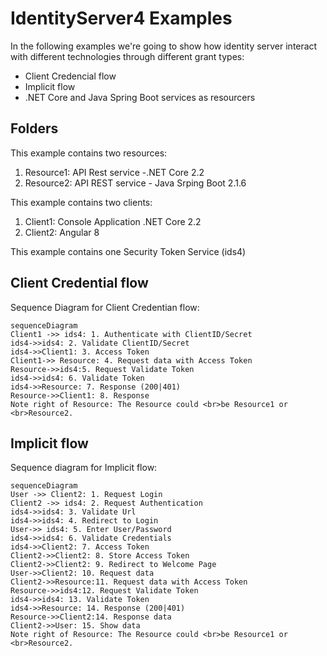 # IdentityServer4 Examples

In the following examples we're going to show how identity server interact with different technologies through different grant types:
 - Client Credencial flow
 - Implicit flow
 - .NET Core and Java Spring Boot services as resourcers

## Folders

This example contains two resources:

 1. Resource1: API Rest service  -.NET Core 2.2 
 2. Resource2: API REST service - Java Srping Boot 2.1.6
 
 This example contains two clients:
 
 1. Client1: Console Application .NET Core 2.2
 2. Client2: Angular 8
 
 This example contains one Security Token Service (ids4)

## Client Credential flow

Sequence Diagram for Client Credentian flow:

```mermaid
sequenceDiagram
Client1 ->> ids4: 1. Authenticate with ClientID/Secret
ids4->>ids4: 2. Validate ClientID/Secret
ids4->>Client1: 3. Access Token
Client1->> Resource: 4. Request data with Access Token
Resource->>ids4:5. Request Validate Token
ids4->>ids4: 6. Validate Token
ids4->>Resource: 7. Response (200|401)
Resource->>Client1: 8. Response
Note right of Resource: The Resource could <br>be Resource1 or <br>Resource2.
```
## Implicit flow
Sequence diagram for Implicit flow:
```mermaid
sequenceDiagram
User ->> Client2: 1. Request Login
Client2 ->> ids4: 2. Request Authentication
ids4->>ids4: 3. Validate Url
ids4->>ids4: 4. Redirect to Login
User->> ids4: 5. Enter User/Password
ids4->>ids4: 6. Validate Credentials
ids4->>Client2: 7. Access Token
Client2->>Client2: 8. Store Access Token
Client2->>Client2: 9. Redirect to Welcome Page
User->>Client2: 10. Request data
Client2->>Resource:11. Request data with Access Token
Resource->>ids4:12. Request Validate Token
ids4->>ids4: 13. Validate Token
ids4->>Resource: 14. Response (200|401)
Resource->>Client2:14. Response data
Client2->>User: 15. Show data
Note right of Resource: The Resource could <br>be Resource1 or <br>Resource2.
```